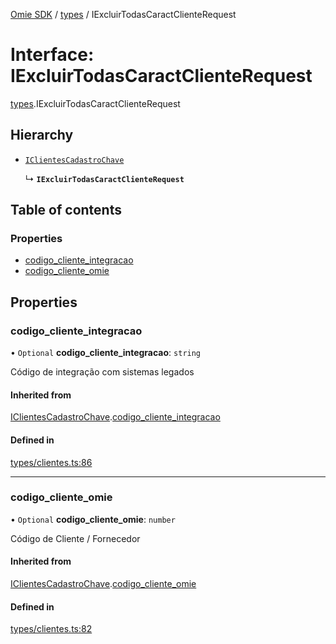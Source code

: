 [Omie SDK](../README.md) / [types](../modules/types.md) / IExcluirTodasCaractClienteRequest

# Interface: IExcluirTodasCaractClienteRequest

[types](../modules/types.md).IExcluirTodasCaractClienteRequest

## Hierarchy

- [`IClientesCadastroChave`](types.IClientesCadastroChave.md)

  ↳ **`IExcluirTodasCaractClienteRequest`**

## Table of contents

### Properties

- [codigo\_cliente\_integracao](types.IExcluirTodasCaractClienteRequest.md#codigo_cliente_integracao)
- [codigo\_cliente\_omie](types.IExcluirTodasCaractClienteRequest.md#codigo_cliente_omie)

## Properties

### codigo\_cliente\_integracao

• `Optional` **codigo\_cliente\_integracao**: `string`

Código de integração com sistemas legados

#### Inherited from

[IClientesCadastroChave](types.IClientesCadastroChave.md).[codigo_cliente_integracao](types.IClientesCadastroChave.md#codigo_cliente_integracao)

#### Defined in

[types/clientes.ts:86](https://github.com/lucas-bogos/omie-sdk/blob/96c014c/src/types/clientes.ts#L86)

___

### codigo\_cliente\_omie

• `Optional` **codigo\_cliente\_omie**: `number`

Código de Cliente / Fornecedor

#### Inherited from

[IClientesCadastroChave](types.IClientesCadastroChave.md).[codigo_cliente_omie](types.IClientesCadastroChave.md#codigo_cliente_omie)

#### Defined in

[types/clientes.ts:82](https://github.com/lucas-bogos/omie-sdk/blob/96c014c/src/types/clientes.ts#L82)
